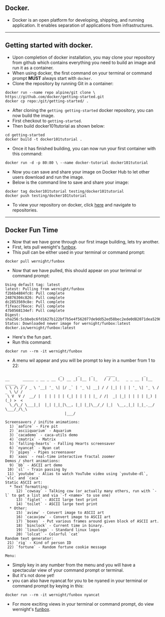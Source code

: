 ## Docker.
- Docker is an open platform for developing, shipping, and running application. It enables separation of applications from infrastructures. 
---
## Getting started with docker.
- Upon completion of docker installation, you may clone your repository from github which contains everything you need to build an image and run it as a container.
- When using docker, the first command on your terminal or command prompt **MUST** always start with `docker`.
- Clone the repository by running Git in a container:
```
docker run --name repo alpine/git clone \ https://github.com/docker/getting-started.git 
docker cp repo:/git/getting-started/ .
```
- After cloning the `getting getting-started` docker repository, you can now build the image.
- First checkout to `getting-started`.
- Then build docker101tutorial as shown below:
```
cd getting-started
docker build -t docker101tutorial .
```
- Once it has finished building, you can now run your first container with this command:
```
docker run -d -p 80:80 \ --name docker-tutorial docker101tutorial
```
- Now you can save and share your image on Docker Hub to let other users download and run the image. 
- Below is the command line to save and share your image: 
```
docker tag docker101tutorial testing/docker101tutorial
docker push testing/docker101tutorial
```
- To view your repository on docker, click [here](https://hub.docker.com/) and navigate to repositories.
---
## Docker Fun Time
- Now that we have gone through our first image building, lets try another.
- First, lets pull wenight's [funbox](https://hub.docker.com/r/wernight/funbox).
- This pull can be either used in your terminal or command prompt:
```
docker pull wernight/funbox
```
- Now that we have pulled, this should appear on your terimnal or command prompt:
```
Using default tag: latest
latest: Pulling from wernight/funbox
f2b6b4884fc8: Pull complete
24876304c826: Pull complete
dc2853569c8e: Pull complete
f1feacc76ece: Pull complete
47b0568134ef: Pull complete
Digest: sha256:5cbbebc6fd1627b122bf7b5e4f562077de9dd52ed58bec2ede0d82071dea5298
Status: Downloaded newer image for wernight/funbox:latest
docker.io/wernight/funbox:latest
```
- Here's the fun part. 
- Run this command:
```
docker run --rm -it wernight/funbox
```
- A menu wil appear and you will be prompt to key in a number from 1 to 22:
```
                         _       _     _      ____             _
__      _____ _ __ _ __ (_) __ _| |__ | |_   / / _|_   _ _ __ | |__   _____  __
\ \ /\ / / _ \ '__| '_ \| |/ _` | '_ \| __| / / |_| | | | '_ \| '_ \ / _ \ \/ /
 \ V  V /  __/ |  | | | | | (_| | | | | |_ / /|  _| |_| | | | | |_) | (_) >  <
  \_/\_/ \___|_|  |_| |_|_|\__, |_| |_|\__/_/ |_|  \__,_|_| |_|_.__/ \___/_/\_\
                           |___/

Screensavers / inifite animations:
  1) `aafire` - Fire pit
  2) `asciiquarium` - Aquarium
  3) `cacademo` - caca-utils demo
  4) `cmatrix` - Matrix
  5) `falling-hearts` - Falling Hearts screensaver
  6) `nyancat` - Nyan cat
  7) `pipes` - Pipes screensaver
  8) `xaos` - real-time interactive fractal zoomer
Demos / short animations:
  9) `bb` - ASCII art demo
 10) `sl` - Train passing by
 11) `youtube` - Alias to watch YouTube video using `youtube-dl`, `vlc` and `caca`
Static ASCII art:
  * Text`formatting:
     12) `cowsay` - Talking cow (or actually many others, run with `-l` to get a list and via `-f <name>` to use one)
     13) `figlet` - ASCII large text print
     14) `toilet` - ASCII large text print
  * Other:
     15) `aview` - Convert image to ASCII art
     16) `cacaview` - Convert image to ASCII art
     17) `boxes` - Put various frames around given block of ASCII art.
     18) `binclock` - Current time in binary.
     19) `linuxlogo` - Standard linux logos
     20) `lolcat` - Colorful `cat`
Random text generator:
 21) `rig` - Kind of person ID
 22) `fortune` - Random fortune cookie message

Menu:
```
- Simply key in any number from the menu and you will have a spectacular view of your command prompt or terminal.
- But it's not done yet!
- you can also have nyancat for you to be nyaned in your terminal or command prompt by keying in this:
```
docker run --rm -it wernight/funbox nyancat
```
- For more exciting views in your terminal or command prompt, do view wernight's [funbox](https://hub.docker.com/r/wernight/funbox).
